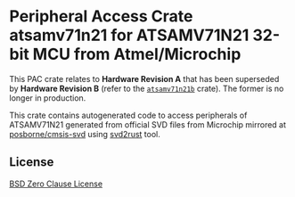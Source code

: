 # Peripheral Access Crate atsamv71n21 for ATSAMV71N21 32-bit MCU from Atmel/Microchip

This PAC crate relates to **Hardware Revision A** that has been superseded by **Hardware Revision B** (refer to the [`atsamv71n21b`](https://https://crates.io/crates/atsamv71n21b) crate). The former is no longer in production.

This crate contains autogenerated code to access peripherals of ATSAMV71N21 generated from official SVD files from Microchip mirrored at [posborne/cmsis-svd](https://github.com/posborne/cmsis-svd) using [svd2rust](https://github.com/rust-embedded/svd2rust/) tool.

## License

[BSD Zero Clause License](https://choosealicense.com/licenses/0bsd/)
